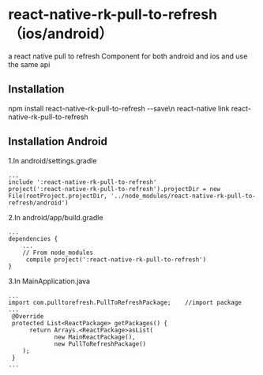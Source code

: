 # react-native-rk-pull-to-refresh（ios/android）
a react native pull to refresh Component for both android and ios and use the same api
## Installation
npm install react-native-rk-pull-to-refresh --save\n
react-native link react-native-rk-pull-to-refresh
## Installation Android
1.In android/settings.gradle
```
...
include ':react-native-rk-pull-to-refresh'
project(':react-native-rk-pull-to-refresh').projectDir = new File(rootProject.projectDir, '../node_modules/react-native-rk-pull-to-refresh/android')
```
2.In android/app/build.gradle
```
...
dependencies {
    ...
    // From node_modules
     compile project(':react-native-rk-pull-to-refresh')
}
```
3.In MainApplication.java
```
...
import com.pulltorefresh.PullToRefreshPackage;    //import package
...
 @Override
 protected List<ReactPackage> getPackages() {
      return Arrays.<ReactPackage>asList(
             new MainReactPackage(),
             new PullToRefreshPackage()
    );
 }
...

```

